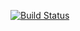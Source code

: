 [![Build Status](https://travis-ci.org/github/vuhks/vuhks_source.svg?branch=master)](https://travis-ci.org/github/vuhks/vuhks_source)
